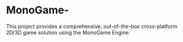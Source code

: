 # MonoGame-
This project provides a comprehensive, out-of-the-box cross-platform 2D/3D game solution using the MonoGame Engine.
